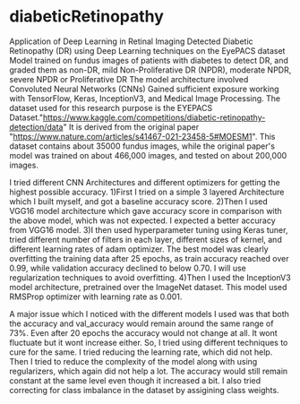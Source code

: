 # diabeticRetinopathy
Application of Deep Learning in Retinal Imaging
Detected Diabetic Retinopathy (DR) using Deep Learning techniques on the EyePACS dataset
Model trained on fundus images of patients with diabetes to detect DR, and graded them as non-DR,
mild Non-Proliferative DR (NPDR), moderate NPDR, severe NPDR or Proliferative DR
The model architecture involved Convoluted Neural Networks (CNNs)
Gained sufficient exposure working with TensorFlow, Keras, InceptionV3, and Medical Image Processing.
The dataset used for this research purpose is the EYEPACS Dataset."https://www.kaggle.com/competitions/diabetic-retinopathy-detection/data" 
It is derived from the original paper "https://www.nature.com/articles/s41467-021-23458-5#MOESM1".
This dataset contains about 35000 fundus images, while the original paper's model was trained on about 466,000 images, and tested on about 200,000 images.

I tried different CNN Architectures and different optimizers for getting the highest possible accuracy.
1)First I tried on a simple 3 layered Architecture which I built myself, and got a baseline accuracy score.
2)Then I used VGG16 model architecture which gave accuracy score in comparison with the above model, which was not expected. I expected a better accuracy from VGG16 model.
3)I then used hyperparameter tuning using Keras tuner, tried different number of filters in each layer, different sizes of kernel, and different learning rates of adam optimizer. The best model was clearly overfitting the training data after 25 epochs, as train accuracy reached over 0.99, while validation accuracy declined to below 0.70. I will use regularization techniques to avoid overfitting.
4)Then I used the InceptionV3 model architecture, pretrained over the ImageNet dataset. This model used RMSProp optimizer with learning rate as 0.001.

A major issue which I noticed with the different models I used was that both the accuracy and val_accuracy would remain around the same range of 73%. Even after 20 epochs the accuracy would not change at all. It wont fluctuate but it wont increase either. So, I tried using different techniques to cure for the same. I tried reducing the learning rate, which did not help. Then I tried to reduce the complexity of the model along with using regularizers, which again did not help a lot. The accuracy would still remain constant at the same level even though it increased a bit. I also tried correcting for class imbalance in the dataset by assigining class weights.



